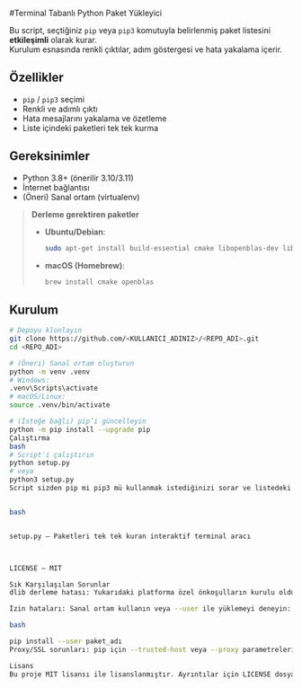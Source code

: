 #Terminal Tabanlı Python Paket Yükleyici

Bu script, seçtiğiniz `pip` veya `pip3` komutuyla belirlenmiş paket listesini **etkileşimli** olarak kurar.  
Kurulum esnasında renkli çıktılar, adım göstergesi ve hata yakalama içerir.

## Özellikler
- `pip` / `pip3` seçimi
- Renkli ve adımlı çıktı
- Hata mesajlarını yakalama ve özetleme
- Liste içindeki paketleri tek tek kurma

## Gereksinimler
- Python 3.8+ (önerilir 3.10/3.11)
- İnternet bağlantısı
- (Öneri) Sanal ortam (virtualenv)

> **Derleme gerektiren paketler**
> - **Ubuntu/Debian**:  
>   ```bash
>   sudo apt-get install build-essential cmake libopenblas-dev liblapack-dev libx11-dev libgtk-3-dev
>   ```
> - **macOS (Homebrew)**:  
>   ```bash
>   brew install cmake openblas
>   ```

## Kurulum
```bash
# Depoyu klonlayın
git clone https://github.com/<KULLANICI_ADINIZ>/<REPO_ADI>.git
cd <REPO_ADI>

# (Öneri) Sanal ortam oluşturun
python -m venv .venv
# Windows:
.venv\Scripts\activate
# macOS/Linux:
source .venv/bin/activate

# (İsteğe bağlı) pip’i güncelleyin
python -m pip install --upgrade pip
Çalıştırma
bash
# Script'i çalıştırın
python setup.py
# veya
python3 setup.py
Script sizden pip mi pip3 mü kullanmak istediğinizi sorar ve listedeki paketleri tek tek kurar.


bash


setup.py — Paketleri tek tek kuran interaktif terminal aracı



LICENSE — MIT

Sık Karşılaşılan Sorunlar
dlib derleme hatası: Yukarıdaki platforma özel önkoşulların kurulu olduğundan emin olun (CMake ve derleyiciler).

İzin hataları: Sanal ortam kullanın veya --user ile yüklemeyi deneyin:

bash

pip install --user paket_adı
Proxy/SSL sorunları: pip için --trusted-host veya --proxy parametreleri gerekebilir.

Lisans
Bu proje MIT lisansı ile lisanslanmıştır. Ayrıntılar için LICENSE dosyasına bakın.
